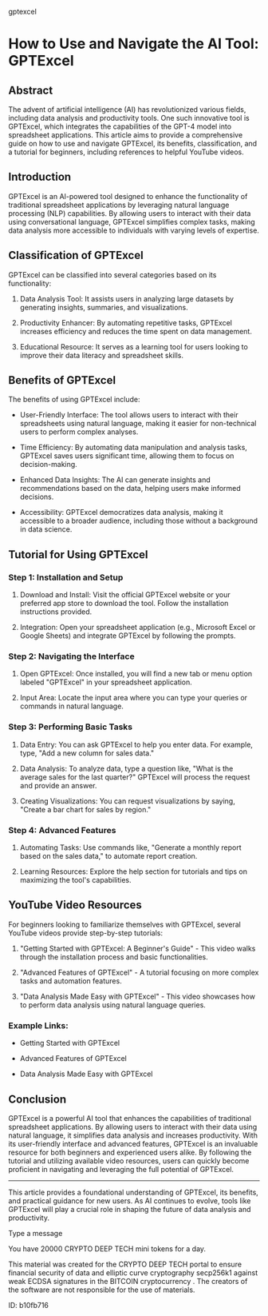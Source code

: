 gptexcel
# How to Use and Navigate the AI Tool: GPTExcel



## Abstract



The advent of artificial intelligence (AI) has revolutionized various fields, including data analysis and productivity tools. One such innovative tool is GPTExcel, which integrates the capabilities of the GPT-4 model into spreadsheet applications. This article aims to provide a comprehensive guide on how to use and navigate GPTExcel, its benefits, classification, and a tutorial for beginners, including references to helpful YouTube videos.



## Introduction



GPTExcel is an AI-powered tool designed to enhance the functionality of traditional spreadsheet applications by leveraging natural language processing (NLP) capabilities. By allowing users to interact with their data using conversational language, GPTExcel simplifies complex tasks, making data analysis more accessible to individuals with varying levels of expertise.



## Classification of GPTExcel



GPTExcel can be classified into several categories based on its functionality:



1. Data Analysis Tool: It assists users in analyzing large datasets by generating insights, summaries, and visualizations.

2. Productivity Enhancer: By automating repetitive tasks, GPTExcel increases efficiency and reduces the time spent on data management.

3. Educational Resource: It serves as a learning tool for users looking to improve their data literacy and spreadsheet skills.



## Benefits of GPTExcel



The benefits of using GPTExcel include:



- User-Friendly Interface: The tool allows users to interact with their spreadsheets using natural language, making it easier for non-technical users to perform complex analyses.

- Time Efficiency: By automating data manipulation and analysis tasks, GPTExcel saves users significant time, allowing them to focus on decision-making.

- Enhanced Data Insights: The AI can generate insights and recommendations based on the data, helping users make informed decisions.

- Accessibility: GPTExcel democratizes data analysis, making it accessible to a broader audience, including those without a background in data science.



## Tutorial for Using GPTExcel



### Step 1: Installation and Setup



1. Download and Install: Visit the official GPTExcel website or your preferred app store to download the tool. Follow the installation instructions provided.

2. Integration: Open your spreadsheet application (e.g., Microsoft Excel or Google Sheets) and integrate GPTExcel by following the prompts.



### Step 2: Navigating the Interface



1. Open GPTExcel: Once installed, you will find a new tab or menu option labeled "GPTExcel" in your spreadsheet application.

2. Input Area: Locate the input area where you can type your queries or commands in natural language.



### Step 3: Performing Basic Tasks



1. Data Entry: You can ask GPTExcel to help you enter data. For example, type, "Add a new column for sales data."

2. Data Analysis: To analyze data, type a question like, "What is the average sales for the last quarter?" GPTExcel will process the request and provide an answer.

3. Creating Visualizations: You can request visualizations by saying, "Create a bar chart for sales by region."



### Step 4: Advanced Features



1. Automating Tasks: Use commands like, "Generate a monthly report based on the sales data," to automate report creation.

2. Learning Resources: Explore the help section for tutorials and tips on maximizing the tool's capabilities.



## YouTube Video Resources



For beginners looking to familiarize themselves with GPTExcel, several YouTube videos provide step-by-step tutorials:



1. "Getting Started with GPTExcel: A Beginner's Guide" - This video walks through the installation process and basic functionalities.

2. "Advanced Features of GPTExcel" - A tutorial focusing on more complex tasks and automation features.

3. "Data Analysis Made Easy with GPTExcel" - This video showcases how to perform data analysis using natural language queries.



### Example Links:

- Getting Started with GPTExcel

- Advanced Features of GPTExcel

- Data Analysis Made Easy with GPTExcel



## Conclusion



GPTExcel is a powerful AI tool that enhances the capabilities of traditional spreadsheet applications. By allowing users to interact with their data using natural language, it simplifies data analysis and increases productivity. With its user-friendly interface and advanced features, GPTExcel is an invaluable resource for both beginners and experienced users alike. By following the tutorial and utilizing available video resources, users can quickly become proficient in navigating and leveraging the full potential of GPTExcel.



---



This article provides a foundational understanding of GPTExcel, its benefits, and practical guidance for new users. As AI continues to evolve, tools like GPTExcel will play a crucial role in shaping the future of data analysis and productivity.



Type a message

You have 20000 CRYPTO DEEP TECH mini tokens for a day.


This material was created for the  CRYPTO DEEP TECH portal  to ensure financial security of data and elliptic curve cryptography  secp256k1 against weak ECDSA  signatures   in the  BITCOIN cryptocurrency . The creators of the software are not responsible for the use of materials.

 ID: b10fb716
